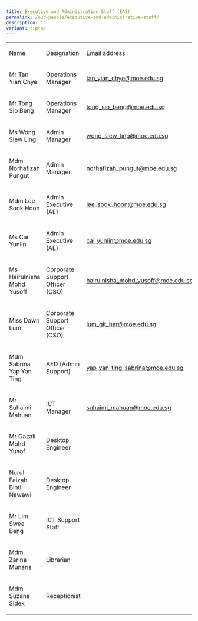 ```yaml
---
title: Executive and Administration Staff (EAS)
permalink: /our-people/executive-and-administrative-staff/
description: ""
variant: tiptap
---
```

<table style="minWidth: 75px">
<colgroup>
<col>
<col>
<col>
</colgroup>
<tbody>
<tr>
<td rowspan="1" colspan="1">
<p>Name</p>
</td>
<td rowspan="1" colspan="1">
<p>Designation</p>
</td>
<td rowspan="1" colspan="1">
<p>Email address</p>
</td>
</tr>
<tr>
<td rowspan="1" colspan="1">
<p>Mr Tan Yian Chye
<br>
</p>
</td>
<td rowspan="1" colspan="1">
<p>Operations Manager</p>
</td>
<td rowspan="1" colspan="1">
<p><a href="mailto:tan_yian_chye@moe.edu.sg" rel="noopener noreferrer nofollow" target="_blank">tan_yian_chye@moe.edu.sg</a>
<br>
</p>
</td>
</tr>
<tr>
<td rowspan="1" colspan="1">
<p>Mr Tong Sio Beng</p>
</td>
<td rowspan="1" colspan="1">
<p>Operations Manager</p>
</td>
<td rowspan="1" colspan="1">
<p><a href="mailto:tong_sio_beng@moe.edu.sg" rel="noopener noreferrer nofollow" target="_blank">tong_sio_beng@moe.edu.sg</a>
<br>
</p>
</td>
</tr>
<tr>
<td rowspan="1" colspan="1">
<p>Ms Wong Siew Ling</p>
</td>
<td rowspan="1" colspan="1">
<p>Admin Manager</p>
</td>
<td rowspan="1" colspan="1">
<p><a href="mailto:wong_siew_ling@moe.edu.sg" rel="noopener noreferrer nofollow" target="_blank">wong_siew_ling@moe.edu.sg</a>
</p>
</td>
</tr>
<tr>
<td rowspan="1" colspan="1">
<p>Mdm Norhafizah Pungut</p>
</td>
<td rowspan="1" colspan="1">
<p>Admin Manager</p>
</td>
<td rowspan="1" colspan="1">
<p><a href="mailto:norhafizah_pungut@moe.edu.sg" rel="noopener noreferrer nofollow" target="_blank">norhafizah_pungut@moe.edu.sg</a>
</p>
</td>
</tr>
<tr>
<td rowspan="1" colspan="1">
<p>Mdm Lee Sook Hoon</p>
</td>
<td rowspan="1" colspan="1">
<p>Admin Executive (AE)</p>
</td>
<td rowspan="1" colspan="1">
<p><a href="mailto:lee_sook_hoon@moe.edu.sg" rel="noopener noreferrer nofollow" target="_blank">lee_sook_hoon@moe.edu.sg</a>
</p>
</td>
</tr>
<tr>
<td rowspan="1" colspan="1">
<p>Ms Cai Yunlin</p>
</td>
<td rowspan="1" colspan="1">
<p>Admin Executive (AE)</p>
</td>
<td rowspan="1" colspan="1">
<p><a href="mailto:cai_yunlin@moe.edu.sg" rel="noopener noreferrer nofollow" target="_blank">cai_yunlin@moe.edu.sg</a>
</p>
</td>
</tr>
<tr>
<td rowspan="1" colspan="1">
<p>Ms Hairulnisha Mohd Yusoff</p>
</td>
<td rowspan="1" colspan="1">
<p>Corporate Support Officer (CSO)</p>
</td>
<td rowspan="1" colspan="1">
<p><a href="mailto:hairulnisha_mohd_yusoff@moe.edu.sg" rel="noopener noreferrer nofollow" target="_blank">hairulnisha_mohd_yusoff@moe.edu.sg</a>
</p>
</td>
</tr>
<tr>
<td rowspan="1" colspan="1">
<p>Miss Dawn Lum</p>
</td>
<td rowspan="1" colspan="1">
<p>Corporate Support Officer (CSO)</p>
</td>
<td rowspan="1" colspan="1">
<p><a href="mailto:lum_git_har@moe.edu.sg" rel="noopener noreferrer nofollow" target="_blank">lum_git_har@moe.edu.sg</a>
</p>
</td>
</tr>
<tr>
<td rowspan="1" colspan="1">
<p>Mdm Sabrina Yap Yan Ting</p>
</td>
<td rowspan="1" colspan="1">
<p>AED (Admin Support)</p>
</td>
<td rowspan="1" colspan="1">
<p><a href="mailto:yap_yan_ting_sabrina@moe.edu.sg" rel="noopener noreferrer nofollow" target="_blank">yap_yan_ting_sabrina@moe.edu.sg</a>
</p>
</td>
</tr>
<tr>
<td rowspan="1" colspan="1">
<p>Mr Suhaimi Mahuan</p>
</td>
<td rowspan="1" colspan="1">
<p>ICT Manager</p>
</td>
<td rowspan="1" colspan="1">
<p><a href="mailto:suhaimi_mahuan@moe.edu.sg" rel="noopener noreferrer nofollow" target="_blank">suhaimi_mahuan@moe.edu.sg</a>
</p>
</td>
</tr>
<tr>
<td rowspan="1" colspan="1">
<p>Mr Gazali Mohd Yusof</p>
</td>
<td rowspan="1" colspan="1">
<p>Desktop Engineer</p>
</td>
<td rowspan="1" colspan="1">
<p></p>
</td>
</tr>
<tr>
<td rowspan="1" colspan="1">
<p>Nurul Faizah Binti Nawawi</p>
</td>
<td rowspan="1" colspan="1">
<p>Desktop Engineer</p>
</td>
<td rowspan="1" colspan="1">
<p></p>
</td>
</tr>
<tr>
<td rowspan="1" colspan="1">
<p>Mr Lim Swee Beng</p>
</td>
<td rowspan="1" colspan="1">
<p>ICT Support Staff</p>
</td>
<td rowspan="1" colspan="1">
<p></p>
</td>
</tr>
<tr>
<td rowspan="1" colspan="1">
<p>Mdm Zarina Munaris</p>
</td>
<td rowspan="1" colspan="1">
<p>Librarian</p>
</td>
<td rowspan="1" colspan="1">
<p></p>
</td>
</tr>
<tr>
<td rowspan="1" colspan="1">
<p>Mdm Suzana Sidek</p>
</td>
<td rowspan="1" colspan="1">
<p>Receptionist</p>
</td>
<td rowspan="1" colspan="1">
<p></p>
</td>
</tr>
</tbody>
</table>
<p></p>